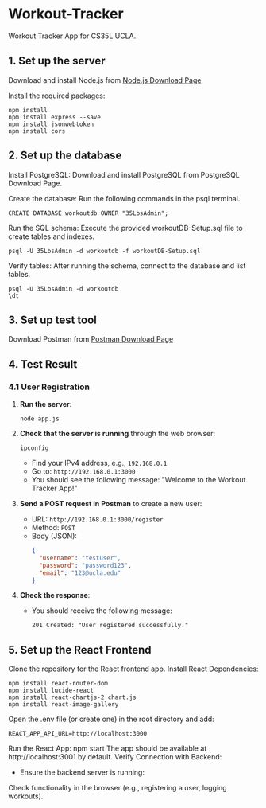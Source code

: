 # Workout-Tracker
Workout Tracker App for CS35L UCLA.

## 1. Set up the server

Download and install Node.js from [Node.js Download Page](https://nodejs.org/en/download/prebuilt-installer/current)

Install the required packages:
```
npm install
npm install express --save
npm install jsonwebtoken
npm install cors
```

## 2. Set up the database

Install PostgreSQL: Download and install PostgreSQL from PostgreSQL Download Page.

Create the database: Run the following commands in the psql terminal.
```
CREATE DATABASE workoutdb OWNER "35LbsAdmin";
```
Run the SQL schema: Execute the provided workoutDB-Setup.sql file to create tables and indexes.
```
psql -U 35LbsAdmin -d workoutdb -f workoutDB-Setup.sql
```
Verify tables: After running the schema, connect to the database and list tables.
```
psql -U 35LbsAdmin -d workoutdb
\dt
```

## 3. Set up test tool

Download Postman from [Postman Download Page](https://www.postman.com/downloads/)

## 4. Test Result

### 4.1 User Registration

1. **Run the server**:
   ```
   node app.js
   ```
   
2. **Check that the server is running** through the web browser:
   ```
   ipconfig
   ```
   - Find your IPv4 address, e.g., `192.168.0.1`
   - Go to: `http://192.168.0.1:3000`
   - You should see the following message: "Welcome to the Workout Tracker App!"

3. **Send a POST request in Postman** to create a new user:
   - URL: `http://192.168.0.1:3000/register`
   - Method: `POST`
   - Body (JSON):
     ```json
     {
       "username": "testuser",
       "password": "password123",
       "email": "123@ucla.edu"
     }
     ```

4. **Check the response**:
   - You should receive the following message:
     ```
     201 Created: "User registered successfully."
     ```

## 5. Set up the React Frontend

Clone the repository for the React frontend app.
Install React Dependencies:
 ```
npm install react-router-dom
npm install lucide-react
npm install react-chartjs-2 chart.js
npm install react-image-gallery
   ```
Open the .env file (or create one) in the root directory and add:
 ```
REACT_APP_API_URL=http://localhost:3000
   ```

Run the React App: npm start
The app should be available at http://localhost:3001 by default.
Verify Connection with Backend:
- Ensure the backend server is running:

Check functionality in the browser (e.g., registering a user, logging workouts).
